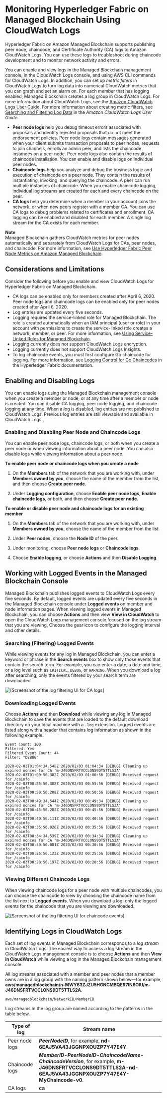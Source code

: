 # Monitoring Hyperledger Fabric on Managed Blockchain Using CloudWatch Logs<a name="monitoring-cloudwatch-logs"></a>

Hyperledger Fabric on Amazon Managed Blockchain supports publishing peer node, chaincode, and Certificate Authority \(CA\) logs to Amazon CloudWatch Logs\. You can use these logs to troubleshoot during chaincode development and to monitor network activity and errors\.

You can enable and view logs in the Managed Blockchain management console, in the CloudWatch Logs console, and using AWS CLI commands for CloudWatch Logs\. In addition, you can set up *metric filters* in CloudWatch Logs to turn log data into numerical CloudWatch metrics that you can graph and set an alarm on\. For each member that has logging enabled, Managed Blockchain creates a log group in CloudWatch Logs\. For more information about CloudWatch Logs, see the [Amazon CloudWatch Logs User Guide](https://docs.aws.amazon.com/AmazonCloudWatch/latest/logs/)\. For more information about creating metric filters, see [Searching and Filtering Log Data](https://docs.aws.amazon.com/AmazonCloudWatch/latest/logs/MonitoringLogData.html) in the *Amazon CloudWatch Logs User Guide*\.
+ **Peer node logs** help you debug timeout errors associated with proposals and identify rejected proposals that do not meet the endorsement policies\. Peer node logs contain messages generated when your client submits transaction proposals to peer nodes, requests to join channels, enrolls an admin peer, and lists the chaincode instances on a peer node\. Peer node logs also contain the results of chaincode installation\. You can enable and disable logs on individual peer nodes\.
+ **Chaincode logs** help you analyze and debug the business logic and execution of chaincode on a peer node\. They contain the results of instantiating, invoking, and querying the chaincode\. A peer can run multiple instances of chaincode\. When you enable chaincode logging, individual log streams are created for each and every chaincode on the peer\.
+ **CA logs** help you determine when a member in your account joins the network, or when new peers register with a member CA\. You can use CA logs to debug problems related to certificates and enrollment\. CA logging can be enabled and disabled for each member\. A single log stream for the CA exists for each member\.

**Note**  
Managed Blockchain gathers CloudWatch metrics for peer nodes automatically and separately from CloudWatch Logs for CAs, peer nodes, and chaincode\. For more information, see [Use Hyperledger Fabric Peer Node Metrics on Amazon Managed Blockchain](managed-blockchain-peer-node-metrics.md)\. 

## Considerations and Limitations<a name="monitoring-considerations"></a>

Consider the following before you enable and view CloudWatch Logs for Hyperledger Fabric on Managed Blockchain\.
+ CA logs can be enabled only for members created after April 6, 2020\. Peer node logs and chaincode logs can be enabled only for peer nodes created after April 6, 2020\.
+ Log entries are updated every five seconds\.
+ Logging requires the service\-linked role for Managed Blockchain\. The role is created automatically when an IAM principal \(user or role\) in your account with permissions to create the service\-linked role creates a network, member, or peer\. For more information, see [Using Service\-Linked Roles for Managed Blockchain](using-service-linked-roles.md)\.
+ Logging currently does not support CloudWatch Logs encryption\.
+ Logging currently does not support CloudWatch Logs Insights\.
+ To log chaincode events, you must first configure Go chaincode for logging\. For more information, see [Logging Control for Go Chaincodes](https://hyperledger-fabric.readthedocs.io/en/release-1.4/logging-control.html#go-chaincodes) in the Hyperledger Fabric documentation\.

## Enabling and Disabling Logs<a name="monitoring-enable"></a>

You can enable logs using the Managed Blockchain management console when you create a member or node, or at any time after a member or node is created\. You can disable CA logging, peer node logging, and chaincode logging at any time\. When a log is disabled, log entries are not published to CloudWatch Logs\. Previous log entries are still viewable and available in CloudWatch Logs\.

### Enabling and Disabling Peer Node and Chaincode Logs<a name="enable-peer-chaincode-logs"></a>

You can enable peer node logs, chaincode logs, or both when you create a peer node or when viewing information about a peer node\. You can also disable logs while viewing information about a peer node\.

**To enable peer node or chaincode logs when you create a node**

1. On the **Members** tab of the network that you are working with, under **Members owned by you**, choose the name of the member from the list, and then choose **Create peer node**\.

1. Under **Logging configuration**, choose **Enable peer node logs**, **Enable chaincode logs**, or both, and then choose **Create peer node**\.

**To enable or disable peer node and chaincode logs for an existing member**

1. On the **Members** tab of the network that you are working with, under **Members owned by you**, choose the name of the member from the list\.

1. Under **Peer nodes**, choose the **Node ID** of the peer\.

1. Under monitoring, choose **Peer node logs** or **Chaincode logs**\.

1. Choose **Enable logging**, or choose **Actions** and then **Disable Logging**\.

## Working with Logged Events in the Managed Blockchain Console<a name="work-with-logged-events"></a>

Managed Blockchain publishes logged events to CloudWatch Logs every five seconds\. By default, logged events are updated every five seconds in the Managed Blockchain console under **Logged events** on member and node information pages\. When viewing logged events in Managed Blockchain, you can choose **Actions** and then view **View in CloudWatch** to open the CloudWatch Logs management console focused on the log stream that you are viewing\. Choose the gear icon to configure the logging interval and other details\.

### Searching \(Filtering\) Logged Events<a name="filter-logs"></a>

While viewing events for any log in Managed Blockchain, you can enter a keyword or phrase in the **Search events** box to show only those events that contain the search term\. For example, you can enter a date, a date and time, or a log level such as `CRITICAL`, `DEBUG`, or `WARNING`\. When you download a log after searching, only the events filtered by your search term are downloaded\.

![\[Screenshot of the log filtering UI for CA logs\]](http://docs.aws.amazon.com/managed-blockchain/latest/hyperledger-fabric-dev/images/filter_CA_logs.png)

### Downloading Logged Events<a name="download-logs"></a>

Choose **Actions** and then **Download** while viewing any log in Managed Blockchain to save the events that are loaded to the default download directory on your local machine with a `.log` extension\. Logged events are listed along with a header that contains log information as shown in the following example\.

```
Event Count: 100
Filtered: Yes
Filtered Event Count: 44
Filter: "DEBUG"

2020-02-03T01:04:34.548Z 2020/02/03 01:04:34 [DEBUG] Cleaning up expired nonces for CA 'm-J46DNSFRTVCCLONS9DT5TTLS2A'
2020-02-03T01:00:56.382Z 2020/02/03 01:00:56 [DEBUG] Received request for /cainfo
2020-02-03T00:55:56.308Z 2020/02/03 00:55:56 [DEBUG] Received request for /cainfo
2020-02-03T00:50:56.208Z 2020/02/03 00:50:56 [DEBUG] Received request for /cainfo
2020-02-03T00:49:34.544Z 2020/02/03 00:49:34 [DEBUG] Cleaning up expired nonces for CA 'm-J46DNSFRTVCCLONS9DT5TTLS2A'
2020-02-03T00:45:56.282Z 2020/02/03 00:45:56 [DEBUG] Received request for /cainfo
2020-02-03T00:40:56.111Z 2020/02/03 00:40:56 [DEBUG] Received request for /cainfo
2020-02-03T00:35:56.026Z 2020/02/03 00:35:56 [DEBUG] Received request for /cainfo
2020-02-03T00:34:34.539Z 2020/02/03 00:34:34 [DEBUG] Cleaning up expired nonces for CA 'm-J46DNSFRTVCCLONS9DT5TTLS2A'
2020-02-03T00:30:56.081Z 2020/02/03 00:30:56 [DEBUG] Received request for /cainfo
2020-02-03T00:25:56.123Z 2020/02/03 00:25:56 [DEBUG] Received request for /cainfo
2020-02-03T00:20:56.197Z 2020/02/03 00:20:56 [DEBUG] Received request for /cainfo
```

### Viewing Different Chaincode Logs<a name="view-chaincode-logs"></a>

When viewing chaincode logs for a peer node with multiple chaincodes, you can choose the chaincode to view by choosing the chaincode name from the list next to **Logged events**\. When you download a log, only the logged events for the chaincode that you are viewing are downloaded\.

![\[Screenshot of the log filtering UI for chaincode events\]](http://docs.aws.amazon.com/managed-blockchain/latest/hyperledger-fabric-dev/images/choose_chaincode_log.png)

## Identifying Logs in CloudWatch Logs<a name="monitoring-identify-in-cloudwatch"></a>

Each set of log events in Managed Blockchain corresponds to a *log stream* in CloudWatch Logs\. The easiest way to access a log stream in the CloudWatch Logs management console is to choose **Actions** and then **View in CloudWatch** while viewing a log in the Managed Blockchain management console\.

All log streams associated with a member and peer nodes that a member owns are in a log group with the naming pattern shown below—for example, **aws/managedblockchain/n\-MWY63ZJZU5HGNCMBQER7IN6OIU/m\-J46DNSFRTVCCLONS9DT5TTLS2A**\.

```
aws/managedblockchain/NetworkID/MemberID
```

Log streams in the log group are named according to the patterns in the table below\.


| Type of log | Stream name | 
| --- | --- | 
|  Peer node logs  |  ***PeerNodeID***, for example, **nd\-6EAJ5VA43JGGNPXOUZP7Y47E4Y**\.  | 
|  Chaincode logs  |  ***MemberID*\-*PeerNodeID*\-*ChaincodeName*\-*ChaincodeVersion***, for example, **m\-J46DNSFRTVCCLONS9DT5TTLS2A\-nd\-6EAJ5VA43JGGNPXOUZP7Y47E4Y\-MyChaincode\-v0**\.  | 
|  CA logs  |  **ca**  | 